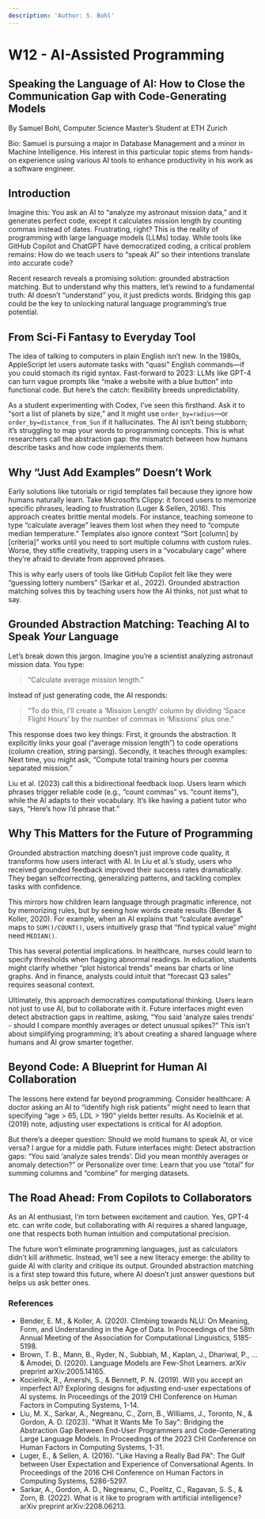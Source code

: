 ```yaml
---
description: 'Author: S. Bohl'
---
```


# W12 - AI-Assisted Programming

## **Speaking the Language of AI: How to Close the Communication Gap with Code-Generating Models**

By Samuel Bohl, Computer Science Master’s Student at ETH Zurich

Bio: Samuel is pursuing a major in Database Management and a minor in Machine Intelligence. His interest in this particular topic stems from hands-on experience using various AI tools to enhance productivity in his work as a software engineer.

## Introduction

Imagine this: You ask an AI to “analyze my astronaut mission data,” and it generates perfect code, except it calculates mission length by counting commas instead of dates. Frustrating, right? This is the reality of programming with large language models (LLMs) today. While tools like GitHub Copilot and ChatGPT have democratized coding, a critical problem remains: How do we teach users to “speak AI” so their intentions translate into accurate code?

Recent research reveals a promising solution: grounded abstraction matching. But to understand why this matters, let’s rewind to a fundamental truth: AI doesn’t “understand” you, it just predicts words. Bridging this gap could be the key to unlocking natural language programming’s true potential.

## From Sci-Fi Fantasy to Everyday Tool

The idea of talking to computers in plain English isn’t new. In the 1980s, AppleScript let users automate tasks with "quasi" English commands—if you could stomach its rigid syntax. Fast-forward to 2023: LLMs like GPT-4 can turn vague prompts like “make a website with a blue button” into functional code. But here’s the catch: flexibility breeds unpredictability.

As a student experimenting with Codex, I’ve seen this firsthand. Ask it to “sort a list of planets by size,” and it might use `order_by=radius`—or `order_by=distance_from_Sun` if it hallucinates. The AI isn’t being stubborn; it’s struggling to map your words to programming concepts. This is what researchers call the abstraction gap: the mismatch between how humans describe tasks and how code implements them.

## Why “Just Add Examples” Doesn’t Work

Early solutions like tutorials or rigid templates fail because they ignore how humans naturally learn. Take Microsoft’s Clippy: it forced users to memorize specific phrases, leading to frustration (Luger & Sellen, 2016). This approach creates brittle mental models. For instance, teaching someone to type “calculate average” leaves them lost when they need to “compute median temperature.” Templates also ignore context “Sort \[column] by \[criteria]” works until you need to sort multiple columns with custom rules. Worse, they stifle creativity, trapping users in a “vocabulary cage” where they’re afraid to deviate from approved phrases.

This is why early users of tools like GitHub Copilot felt like they were “guessing lottery numbers” (Sarkar et al., 2022). Grounded abstraction matching solves this by teaching users how the AI thinks, not just what to say.

## Grounded Abstraction Matching: Teaching AI to Speak _Your_ Language

Let’s break down this jargon. Imagine you’re a scientist analyzing astronaut mission data. You type:

> “Calculate average mission length.”

Instead of just generating code, the AI responds:

> “To do this, I’ll create a ‘Mission Length’ column by dividing ‘Space Flight Hours’ by the number of commas in ‘Missions’ plus one.”

This response does two key things: First, it grounds the abstraction. It explicitly links your goal (“average mission length”) to code operations (column creation, string parsing). Secondly, it teaches through examples: Next time, you might ask, “Compute total training hours per comma separated mission.”

Liu et al. (2023) call this a bidirectional feedback loop. Users learn which phrases trigger reliable code (e.g., “count commas” vs. “count items”), while the AI adapts to their vocabulary. It’s like having a patient tutor who says, “Here’s how I’d phrase that.”

## Why This Matters for the Future of Programming

Grounded abstraction matching doesn’t just improve code quality, it transforms how users interact with AI. In Liu et al.’s study, users who received grounded feedback improved their success rates dramatically. They began selfcorrecting, generalizing patterns, and tackling complex tasks with confidence.

This mirrors how children learn language through pragmatic inference, not by memorizing rules, but by seeing how words create results (Bender & Koller, 2020). For example, when an AI explains that “calculate average” maps to `SUM()/COUNT()`, users intuitively grasp that “find typical value” might need `MEDIAN()`.

This has several potential implications. In healthcare, nurses could learn to specify thresholds when flagging abnormal readings. In education, students might clarify whether “plot historical trends” means bar charts or line graphs. And in finance, analysts could intuit that “forecast Q3 sales” requires seasonal context.

Ultimately, this approach democratizes computational thinking. Users learn not just to use AI, but to collaborate with it. Future interfaces might even detect abstraction gaps in realtime, asking, “You said ‘analyze sales trends’ - should I compare monthly averages or detect unusual spikes?” This isn’t about simplifying programming; it’s about creating a shared language where humans and AI grow smarter together.

## Beyond Code: A Blueprint for Human AI Collaboration

The lessons here extend far beyond programming. Consider healthcare: A doctor asking an AI to “identify high risk patients” might need to learn that specifying “age > 65, LDL > 190” yields better results. As Kocielnik et al. (2019) note, adjusting user expectations is critical for AI adoption.

But there’s a deeper question: Should we mold humans to speak AI, or vice versa? I argue for a middle path. Future interfaces might: Detect abstraction gaps: “You said ‘analyze sales trends’. Did you mean monthly averages or anomaly detection?” or Personalize over time: Learn that you use “total” for summing columns and “combine” for merging datasets.

## The Road Ahead: From Copilots to Collaborators

As an AI enthusiast, I’m torn between excitement and caution. Yes, GPT-4 etc. can write code, but collaborating with AI requires a shared language, one that respects both human intuition and computational precision.

The future won’t eliminate programming languages, just as calculators didn’t kill arithmetic. Instead, we’ll see a new literacy emerge: the ability to guide AI with clarity and critique its output. Grounded abstraction matching is a first step toward this future, where AI doesn’t just answer questions but helps us ask better ones.

### References

* Bender, E. M., & Koller, A. (2020). Climbing towards NLU: On Meaning, Form, and Understanding in the Age of Data. In Proceedings of the 58th Annual Meeting of the Association for Computational Linguistics, 5185-5198.
* Brown, T. B., Mann, B., Ryder, N., Subbiah, M., Kaplan, J., Dhariwal, P., ... & Amodei, D. (2020). Language Models are Few-Shot Learners. arXiv preprint arXiv:2005.14165.
* Kocielnik, R., Amershi, S., & Bennett, P. N. (2019). Will you accept an imperfect AI? Exploring designs for adjusting end-user expectations of AI systems. In Proceedings of the 2019 CHI Conference on Human Factors in Computing Systems, 1-14.
* Liu, M. X., Sarkar, A., Negreanu, C., Zorn, B., Williams, J., Toronto, N., & Gordon, A. D. (2023). "What It Wants Me To Say": Bridging the Abstraction Gap Between End-User Programmers and Code-Generating Large Language Models. In Proceedings of the 2023 CHI Conference on Human Factors in Computing Systems, 1-31.
* Luger, E., & Sellen, A. (2016). "Like Having a Really Bad PA": The Gulf between User Expectation and Experience of Conversational Agents. In Proceedings of the 2016 CHI Conference on Human Factors in Computing Systems, 5286-5297.
* Sarkar, A., Gordon, A. D., Negreanu, C., Poelitz, C., Ragavan, S. S., & Zorn, B. (2022). What is it like to program with artificial intelligence? arXiv preprint arXiv:2208.06213.

